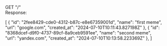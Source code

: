 GET "/"</br>
Response:

[
  {
    "id": "2fee8429-cde0-4312-b87c-e8e67359001d",
    "name": "first meme",
    "url": "google.com",
    "created_at": "2024-07-10T10:11:43.827198Z"
  },
  {
    "id": "8368dcef-d9f0-4737-89cf-8a9ceb9591ee",
    "name": "second meme",
    "url": "yandex.com",
    "created_at": "2024-07-10T10:13:58.223369Z"
  },
]